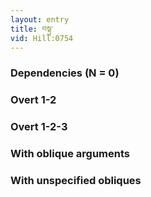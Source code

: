 ```yaml
---
layout: entry
title: བསྟུ་
vid: Hill:0754
---
```

### Dependencies (N = 0)


### Overt 1-2


### Overt 1-2-3


### With oblique arguments


### With unspecified obliques
